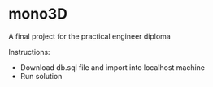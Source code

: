 # mono3D
A final project for the practical engineer diploma

Instructions:
* Download db.sql file and import into localhost machine
* Run solution
